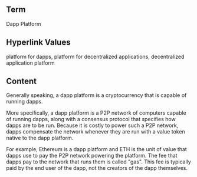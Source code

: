 ## Term

Dapp Platform

## Hyperlink Values

platform for dapps, platform for decentralized applications, decentralized application platform

## Content

Generally speaking, a dapp platform is a cryptocurrency that is capable of running dapps. 

More specifically, a dapp platform is a P2P network of computers capable of running dapps, along with a consensus protocol that specifies how dapps are to be run. Because it is costly to power such a P2P network, dapps compensate the network whenever they are run with a value token native to the dapp platform. 

For example, Ethereum is a dapp platform and ETH is the unit of value that dapps use to pay the P2P network powering the platform. The fee that dapps pay to the network that runs them is called "gas". This fee is typically paid by the end user of the dapp, not the creators of the dapp themselves. 
